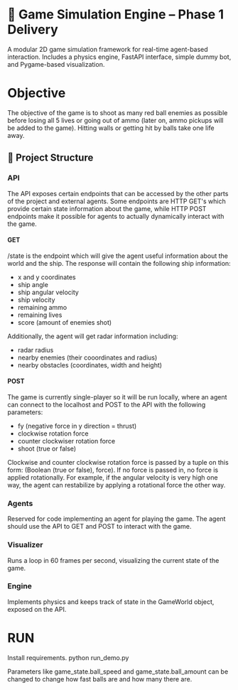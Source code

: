 # 🚀 Game Simulation Engine – Phase 1 Delivery

A modular 2D game simulation framework for real-time agent-based interaction. Includes a physics engine, FastAPI interface, simple dummy bot, and Pygame-based visualization.

# Objective
The objective of the game is to shoot as many red ball enemies as possible before losing all 5 lives or going out of ammo (later on, ammo pickups will be added to the game). Hitting walls or getting hit by balls take one life away.

## 📁 Project Structure

### API
The API exposes certain endpoints that can be accessed by the other parts of the project and external agents. Some endpoints are HTTP GET's which provide certain state information about the game, while HTTP POST endpoints make it possible for agents to actually dynamically interact with the game.

#### GET
/state is the endpoint which will give the agent useful information about the world and the ship. The response will contain the following ship information:
* x and y coordinates
* ship angle
* ship angular velocity
* ship velocity
* remaining ammo
* remaining lives
* score (amount of enemies shot)

Additionally, the agent will get radar information including:
* radar radius
* nearby enemies (their cooordinates and radius)
* nearby obstacles (coordinates, width and height)

#### POST
The game is currently single-player so it will be run locally, where an agent can connect to the localhost and POST to the API with the following parameters:
* fy (negative force in y direction = thrust) 
* clockwise rotation force 
* counter clockwiser rotation force
* shoot (true or false)

Clockwise and counter clockwise rotation force is passed by a tuple on this form: (Boolean (true or false), force). If no force is passed in, no force is applied rotationally. For example, if the angular velocity is very high one way, the agent can restabilize by applying a rotational force the other way.

### Agents
Reserved for code implementing an agent for playing the game. The agent should use the API to GET and POST to interact with the game.

### Visualizer 
Runs a loop in 60 frames per second, visualizing the current state of the game.

### Engine
Implements physics and keeps track of state in the GameWorld object, exposed on the API.

# RUN
Install requirements.
python run_demo.py

Parameters like game_state.ball_speed and game_state.ball_amount can be changed to change how fast balls are and how many there are.
